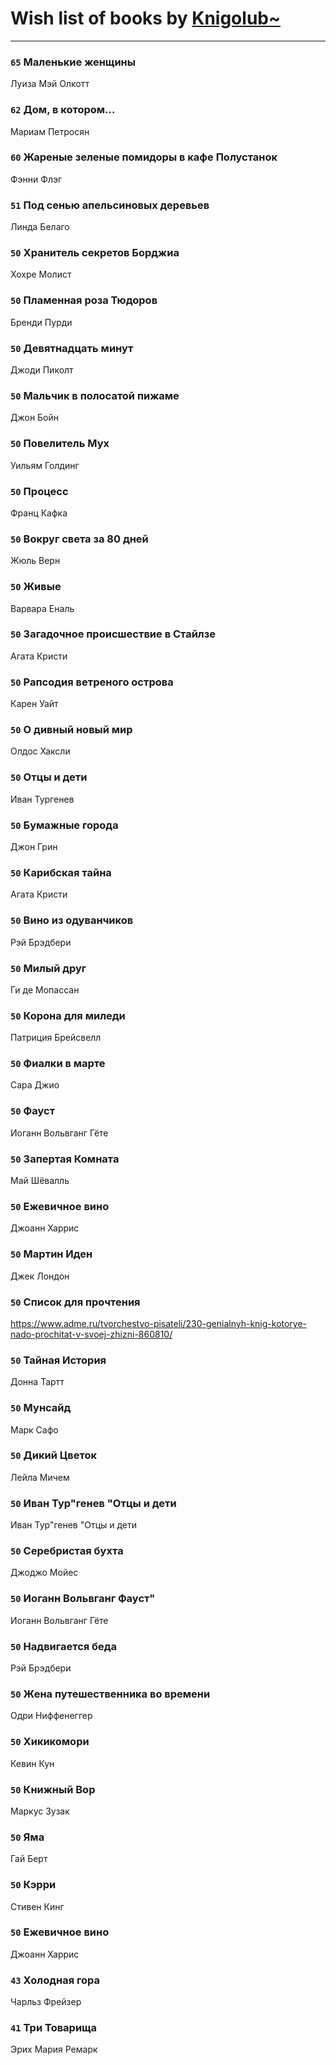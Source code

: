 # Wish list of books by [Knigolub~](https://plus.google.com/u/0/111878597279669641685/)
---

### `65` Маленькие женщины
Луиза Мэй Олкотт

### `62` Дом, в котором...
Мариам Петросян

### `60` Жареные зеленые помидоры в кафе Полустанок
Фэнни Флэг

### `51` Под сенью апельсиновых деревьев
Линда Белаго

### `50` Хранитель секретов Борджиа
Хохре Молист

### `50` Пламенная роза Тюдоров
Бренди Пурди

### `50` Девятнадцать минут
Джоди Пиколт

### `50` Мальчик в полосатой пижаме
Джон Бойн

### `50` Повелитель Мух
Уильям Голдинг

### `50` Процесс
Франц Кафка

### `50` Вокруг света за 80 дней
Жюль Верн

### `50` Живые
Варвара Еналь

### `50` Загадочное происшествие в Стайлзе
Агата Кристи

### `50` Рапсодия ветреного острова
Карен Уайт

### `50` О дивный новый мир
Олдос Хаксли

### `50` Отцы и дети
Иван Тургенев

### `50` Бумажные города
Джон Грин

### `50` Карибская тайна
Агата Кристи

### `50` Вино из одуванчиков
Рэй Брэдбери

### `50` Милый друг
Ги де Мопассан

### `50` Корона для миледи
Патриция Брейсвелл

### `50` Фиалки в марте
Сара Джио

### `50` Фауст
Иоганн Вольвганг Гёте

### `50` Запертая Комната
Май Шёвалль

### `50` Ежевичное вино
Джоанн Харрис

### `50` Мартин Иден
Джек Лондон

### `50` Список для прочтения
https://www.adme.ru/tvorchestvo-pisateli/230-genialnyh-knig-kotorye-nado-prochitat-v-svoej-zhizni-860810/

### `50` Тайная История
Донна Тартт

### `50` Мунсайд
Марк Сафо

### `50` Дикий Цветок
Лейла Мичем

### `50` Иван Тур"генев "Отцы и дети
Иван Тур"генев "Отцы и дети

### `50` Серебристая бухта
Джоджо Мойес

### `50` Иоганн Вольвганг Фауст"
Иоганн Вольвганг Гёте

### `50` Надвигается беда
Рэй Брэдбери

### `50` Жена путешественника во времени
Одри Ниффенеггер

### `50` Хикикомори
Кевин Кун

### `50` Книжный Вор
Маркус Зузак

### `50` Яма
Гай Берт

### `50` Кэрри
Стивен Кинг

### `50` Ежевичное вино
Джоанн Харрис

### `43` Холодная гора
Чарльз Фрейзер

### `41` Три Товарища
Эрих Мария Ремарк

